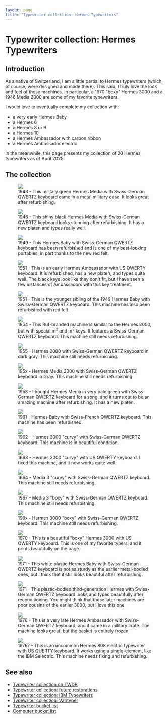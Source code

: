 ```yaml
---
layout: page
title: "Typewriter collection: Hermes Typewriters"
---
```


# Typewriter collection: Hermes Typewriters

## Introduction

As a native of Switzerland, I am a little partial to Hermes typewriters (which, of course, were designed and made there). This said, I truly love the look and feel of these machines. In particular, a 1970 "boxy" Hermes 3000 and a 1946 Media 2000 are some of my favorite typewriters.

I would love to eventually complete my collection with:

- a very early Hermes Baby
- a Hermes 6
- a Hermes 8 or 9
- a Hermes 10
- a Hermes Ambassador with carbon ribbon
- a Hermes Ambassador electric

In the meanwhile, this page presents my collection of 20 Hermes typewriters as of April 2025. 

## The collection

<div class="tw-table">

<figure>
    <img src="/assets/pages/typewriter-hermes/IMG_4528.jpg"/>
    <figcaption>1943 - This military green Hermes Media with Swiss-German QWERTZ keyboard came in a metal military case. It looks great after refurbishing.</figcaption>
</figure>
<figure>
    <img src="/assets/pages/typewriter-hermes/IMG_4211.jpg"/>
    <figcaption>1946 - This shiny black Hermes Media with Swiss-German QWERTZ keyboard looks stunning after refurbishing. It has a new platen and types really well.</figcaption>
</figure>
<figure>
    <img src="/assets/pages/typewriter-hermes/IMG_3853.jpg"/>
    <figcaption>1949 - This Hermes Baby with Swiss-German QWERTZ keyboard has been refurbished and is one of my best-looking portables, in part thanks to the new red felt.</figcaption>
</figure>
<figure>
    <img src="/assets/pages/typewriter-hermes/IMG_7212.jpg"/>
    <figcaption>1951 - This is an early Hermes Ambassador with US QWERTY keyboard. It is refurbished, has a new platen, and types quite well. The black keys look like they don't fit, but I have seen a few instances of Ambassadors with this key treatment.</figcaption>
</figure>
<figure>
    <img src="/assets/pages/typewriter-hermes/IMG_3786.jpg"/>
    <figcaption>1951 - This is the younger sibling of the 1949 Hermes Baby with Swiss-German QWERTZ keyboard. This machine has also been refurbished with red felt.</figcaption>
</figure>
<figure>
    <img src="/assets/pages/typewriter-hermes/IMG_8868.jpg"/>
    <figcaption>1954 - This Ruf-branded machine is similar to the Hermes 2000, but with special m<sup>2</sup> and m<sup>3</sup> keys. It features a Swiss-German QWERTZ keyboard. This machine still needs refurbishing.</figcaption>
</figure>
<figure>
    <img src="/assets/pages/typewriter-hermes/IMG_8911.jpg"/>
    <figcaption>1955 - Hermes 2000 with Swiss-German QWERTZ keyboard in dark gray. This machine still needs refurbishing.</figcaption>
</figure>
<figure>
    <img src="/assets/pages/typewriter-hermes/media2000gray.jpg"/>
    <figcaption>195x - Hermes Media 2000 with Swiss-German QWERTZ keyboard in Gray. This machine still needs refurbishing.</figcaption>
</figure>
<figure>
    <img src="/assets/pages/typewriter-hermes/IMG_7457.jpg"/>
    <figcaption>1958 - I bought Hermes Media in very pale green with Swiss-German QWERTZ keyboard for a song, and it turns out to be an amazing machine after refurbishing. It has a new platen.</figcaption>
</figure>
<figure>
    <img src="/assets/pages/typewriter-hermes/IMG_3376.jpg"/>
    <figcaption>1961 - Hermes Baby with Swiss-French QWERTZ keyboard. This machine has been refurbished.</figcaption>
</figure>
<figure>
    <img src="/assets/pages/typewriter-hermes/IMG_1181.jpg"/>
    <figcaption>1962 - Hermes 3000 "curvy" with Swiss-German QWERTZ keyboard. This machine is in beautiful condition.</figcaption>
</figure>
<figure>
    <img src="/assets/pages/typewriter-hermes/IMG_9869.jpg"/>
    <figcaption>1963 - Hermes 3000 "curvy" with US QWERTY keyboard. I fixed this machine, and it now works quite well.</figcaption>
</figure>
<figure>
    <img src="/assets/pages/typewriter-hermes/IMG_4592.jpg"/>
    <figcaption>1964 - Media 3 "curvy" with Swiss-German QWERTZ keyboard. This machine still needs refurbishing.</figcaption>
</figure>
<figure>
    <img src="/assets/pages/typewriter-hermes/IMG_2198.jpg"/>
    <figcaption>1967 - Media 3 "boxy" with Swiss-German QWERTZ keyboard. This machine still needs refurbishing.</figcaption>
</figure>
<figure>
    <img src="/assets/pages/typewriter-hermes/3000qwertz.jpg"/>
    <figcaption>196x - Hermes 3000 "boxy" with Swiss-German QWERTZ keyboard. This machine still needs refurbishing.</figcaption>
</figure>
<figure>
    <img src="/assets/pages/typewriter-hermes/IMG_8208.jpg"/>
    <figcaption>1970 - This is a beautiful "boxy" Hermes 3000 with US QWERTY keyboard. This is one of my favorite typers, and it prints beautifully on the page.</figcaption>
</figure>
<figure>
    <img src="/assets/pages/typewriter-hermes/IMG_7502.jpg"/>
    <figcaption>1971 - This white plastic Hermes Baby with Swiss-German QWERTZ keyboard is not as sturdy as the earlier metal-bodied ones, but I think that it still looks beautiful after refurbishing.</figcaption>
</figure>
<figure>
    <img src="/assets/pages/typewriter-hermes/IMG_1984.jpg"/>
    <figcaption>1971 - This plastic-bodied third-generation Hermes with Swiss-German QWERTZ keyboard looks and types beautifully after reconditioning. You might think that these later machines are poor cousins of the earlier 3000, but I love this one.</figcaption>
</figure>
<figure>
    <img src="/assets/pages/typewriter-hermes/IMG_7886.jpg"/>
    <figcaption>1976 - This is a very late Hermes Ambassador with Swiss-German QWERTZ keyboard, and it came in a military crate. The machine looks great, but the basket is entirely frozen.</figcaption>
</figure>
<figure>
    <img src="/assets/pages/typewriter-hermes/IMG_4241.jpg"/>
    <figcaption>1976? - This is an uncommon Hermes 808 electric typewriter with US QUERTY keyboard. It works using a single-element, like the IBM Selectric. This machine needs fixing and refurbishing.</figcaption>
</figure>

</div>

## See also

- [Typewriter collection on TWDB](https://typewriterdatabase.com/typewriters.php?hunter_search=3614&collection_search=My+Collection)
- [Typewriter collection: future restorations](/pages/typewriter-collection-future-restorations/)
- [Typewriter collection: IBM Typewriters](/pages/typewriter-collection-ibm/)
- [Typewriter collection: Varityper](/pages/typewriter-collection-varityper/)
- [Typewriter bucket list](/pages/typewriter-bucket-list/)
- [Computer bucket list](/pages/computer-bucket-list/)

